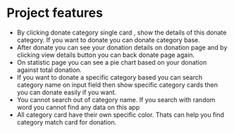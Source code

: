 
<div>

<h1> Project features </h1>

<ul>
 <li> By clicking donate category single card , show the details of this donate category. If you want to donate you can donate category base.</li>

 <li> After donate you can see your donation details on donation page and by clicking view details button you can back donate page again.</li>

<li> On statistic page you can see a pie chart based on your donation against total donation.</li>

<li>If you want to donate a specific category based you can search category name on input field then show specific category cards then you can donate easily if you want.</li>

<li> You cannot search out of category name. If you search with random word you cannot find any data on this app</li>

<li> All category card have their own specific color. Thats can help you find category match card for donation.</li>
</ul>

</div>